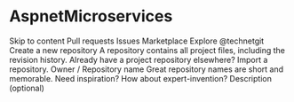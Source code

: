 # AspnetMicroservices
 Skip to content Pull requests Issues Marketplace Explore @technetgit Create a new repository  A repository contains all project files, including the revision history. Already have a project repository elsewhere? Import a repository.  Owner  /  Repository name  Great repository names are short and memorable. Need inspiration? How about expert-invention?  Description (optional)

